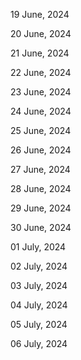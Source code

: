 19 June, 2024

20 June, 2024

21 June, 2024

22 June, 2024

23 June, 2024

24 June, 2024

25 June, 2024

26 June, 2024

27 June, 2024

28 June, 2024

29 June, 2024

30 June, 2024

01 July, 2024

02 July, 2024

03 July, 2024

04 July, 2024

05 July, 2024

06 July, 2024